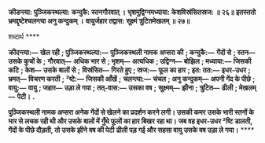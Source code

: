 **क्रीडन्त्या: पुञ्जिकस्थल्या: कन्दुकै: स्तनगौरवात् ।** **भृशमुद्विग्नमध्याया: केशविस्रंसितस्रज: ॥ २६॥** **इतस्ततो भ्रमद्दृष्टेश्चलन्त्या अनु कन्दुकम् ।** **वायुर्जहार तद्वास: सूक्ष्मं त्रुटितमेखलम् ॥ २७॥** 

शब्दार्थ **** 

**क्रीदन्त्या:—** **खेल रही** **; पुञ्जिकस्थल्या:—** **पुञ्जिकस्थली नामक अप्सरा की** **; कन्दुकै:—** **गेंदों से** **; स्तन—** **उसके कुचों के** **;** **गौरवात्—** **अधिक भार से** **; भृशम्—** **अत्यधिक** **; उद्विग्न—** **बोझिल** **; मध्याया:—** **जिसकी कटि** **; केश—** **उसके बालों से** **;** **विस्रंसित—** **गिरते हुए** **; स्रज:—** **फूल का हार** **; इत: तत:—** **इधर-उधर** **; भ्रमत्—** **विचरण करती** **; ²ष्टे:—** **जिसकी आँखें** **;** **चलन्त्या:—** **चंचल** **; अनु कन्दुकम्—** **अपनी गेंद के पीछे** **; वायु:—** **वायु** **; जहार—** **उड़ा ले गया** **; तत्-वास:—** **उसका वष** **;** **सूक्ष्मम्—** **झीना** **; त्रुटित—** **ढीली** **; मेखलम्—** **पेटी।** **.** 

**पुञ्जिकस्थली नामक अप्सरा अनेक गेंदों से खेलने का प्रदर्शन करने लगी। उसकी कमर** **उसके भारी स्तनों के भार से लचक रही थी और उसके बालों में गुँथे फूलों का हार बिखर** **रहा था। जब वह इधर-उधर ²ष्टि डालती, गेंदों के पीछे दौड़ती, तो उसके झीने वष की पेटी** **ढीली पड़ गई और सहसा वायु उसके वष उड़ा ले गया।** **** 